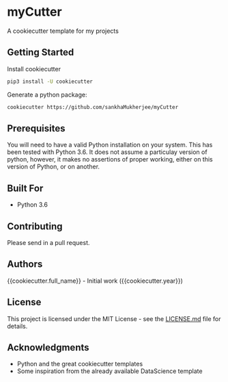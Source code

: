 # myCutter

A cookiecutter template for my projects

## Getting Started

Install cookiecutter

```bash
pip3 install -U cookiecutter
```

Generate a python package:

```bash
cookiecutter https://github.com/sankhaMukherjee/myCutter
```

## Prerequisites

You will need to have a valid Python installation on your system. This has been tested with Python 3.6. It does not assume a particulay version of python, however, it makes no assertions of proper working, either on this version of Python, or on another. 

## Built For

 - Python 3.6

## Contributing

Please send in a pull request.

## Authors

{{cookiecutter.full_name}} - Initial work ({{cookiecutter.year}})

## License

This project is licensed under the MIT License - see the [LICENSE.md](LICENSE.md) file for details.

## Acknowledgments

 - Python and the great cookiecutter templates
 - Some inspiration from the already available DataScience template

 